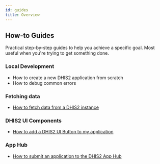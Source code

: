 ```yaml
---
id: guides
title: Overview
---
```


## How-to Guides 

Practical step-by-step guides to help you achieve a specific goal. Most useful when you're trying to get something done. 

### Local Development
- How to create a new DHIS2 application from scratch 
- How to debug common errors 

### Fetching data
- [How to fetch data from a DHIS2 instance](#)

### DHIS2 UI Components
- [How to add a DHIS2 UI Button to my application](#)

### App Hub
- [How to submit an application to the DHIS2 App Hub](/docs/guides/how-to-submit-apphub)

